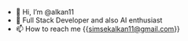 - 👋 Hi, I’m @alkan11
- 👀 Full Stack Developer and also AI enthusiast
- 📫 How to reach me {{simsekalkan11@gmail.com}}

<!---
alkan11/alkan11 is a ✨ special ✨ repository because its `README.md` (this file) appears on your GitHub profile.
You can click the Preview link to take a look at your changes.
--->
